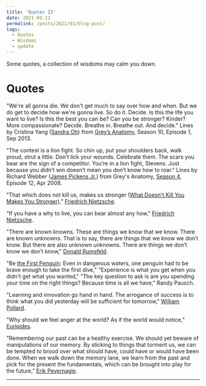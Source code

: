 ```yaml
---
title: 'Quotes II'
date: 2021-03-21
permalink: /posts/2021/03/blog-post/
tags:
  - Quotes
  - Wisdoms
  - update
---
```


Some quotes, a collection of wisdoms may calm you down.

Quotes
======
"We're all gonna die. We don't get much to say over how and when. But we do get to decide how we're gonna live. So do it. Decide. Is this the life you want to live? Is this the best you can be? Can you be stronger? Kinder? More compassionate? Decide. Breathe in. Breathe out. And decide." Lines by Cristina Yang ([Sandra Oh](https://en.wikipedia.org/wiki/Sandra_Oh)) from [Grey’s Anatomy](https://en.wikipedia.org/wiki/Grey%27s_Anatomy), Season 10, Episode 1, Sep 2013.

"The contest is a lion fight. So chin up, put your shoulders back, walk proud, strut a little. Don’t lick your wounds. Celebrate them. The scars you bear are the sign of a competitor. You’re in a lion fight, Stevens. Just because you didn’t win doesn’t mean you don’t know how to roar." Lines by Richard Webber ([James Pickens Jr.](https://en.wikipedia.org/wiki/James_Pickens_Jr.)) from Grey's Anatomy, [Season 4](https://en.wikipedia.org/wiki/Grey%27s_Anatomy_(season_4)), Episode 12, Apr 2008.

"That which does not kill us, makes us stronger ([What Doesn't Kill You Makes You Stronger](https://thebestbrainpossible.com/what-doesnt-kill-you-makes-you-stronger/))," [Friedrich Nietzsche](https://plato.stanford.edu/entries/nietzsche/).

"If you have a why to live, you can bear almost any how," [Friedrich Nietzsche](https://www.oxfordreference.com/view/10.1093/acref/9780191843730.001.0001/q-oro-ed5-00007886).

"There are known knowns. These are things we know that we know. There are known unknowns. That is to say, there are things that we know we don’t know. But there are also unknown unknowns. There are things we don’t know we don’t know," [Donald Rumsfeld](https://en.wikipedia.org/wiki/There_are_known_knowns).

"Be [the First Penguin](https://www.cmu.edu/randyslecture/honor/index.html): Even in dangerous waters, one penguin had to be brave enough to take the first dive," "Experience is what you get when you didn't get what you wanted," "The key question to ask is are you spending your time on the right things? Because time is all we have," Randy Pausch.

"Learning and innovation go hand in hand. The arrogance of success is to think what you did yesterday will be sufficient for tomorrow," [William Pollard](https://en.wikipedia.org/wiki/William_Pollard).

"Why should we feel anger at the world? As if the world would notice," [Euripides](https://en.wikipedia.org/wiki/Euripides).

"Remembering our past can be a healthy exercise. We should yet beware of manipulations of our memory. By sticking to things that torment us, we can be tempted to brood over what should have, could have or would have been done. When we walk down the memory lane, we learn from the past and pick for the present the fundamentals, which can be brought into play for the future,” [Erik Pevernagie](https://en.wikipedia.org/wiki/Erik_Pevernagie).

------